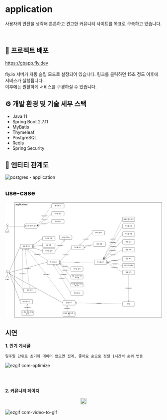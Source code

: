 # application
사용자의 안전을 생각해 튼튼하고 견고한 커뮤니티 사이트를 목표로 구축하고 있습니다.


<br>

## 📒 프로젝트 배포
https://gbapp.fly.dev
<br>
<br>
fly.io 서버가 자동 슬립 모드로 설정되어 있습니다. 링크를 클릭하면 15초 정도 이후에 서비스가 실행됩니다.
<br>
이후에는 원활하게 서비스를 구경하실 수 있습니다.

## ⚙️ 개발 환경 및 기술 세부 스택
- Java 11
- Spring Boot 2.7.11
- MyBatis
- Thymeleaf
- PostgreSQL
- Redis
- Spring Security

  
  
  

## 📄 엔티티 관계도
![postgres - application](https://github.com/fxzz/application/assets/3148006/20ff60d6-25bf-4923-b2e3-eb279e318ed8)




## use-case

![](https://github.com/fxzz/application/raw/main/Usecase%20Diagram.png)


## 시연
**1. 인기 게시글**

```
일주일 단위로 초기화 데이터 없으면 집계, 좋아요 순으로 정렬 1시간씩 순위 변동
```
  
![ezgif com-optimize](https://github.com/fxzz/application/assets/3148006/3d737026-bc48-48d3-b200-4592a3ade9de)

<br>
<br>

**2. 커뮤니티 페이지**
<p align="center">
<img src="![ezgif com-video-to-gif](https://github.com/fxzz/application/assets/3148006/6c37fd71-bf74-4cf2-926f-27faed52c322)" width="20%" height="30%">

</p>


![ezgif com-video-to-gif](https://github.com/fxzz/application/assets/3148006/6c37fd71-bf74-4cf2-926f-27faed52c322)


